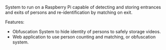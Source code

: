System to run on a Raspberry Pi capable of detecting and storing
entrances and exits of persons and re-identification by matching on exit. 

Features:

* Obfuscation System to hide identity of persons to safely storage videos.
* Web application to use person counting and matching, or obfuscation system.
